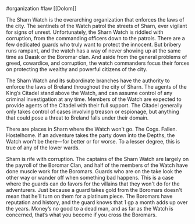  #organization #law [[Dolom]]

The Sharn Watch is the overarching organization that enforces the laws of the city. The sentinels of the Watch patrol the streets of Sharn, ever vigilant for signs of unrest. Unfortunately, the Sharn Watch is riddled with corruption, from the commanding officers down to the patrols. There are a few dedicated guards who truly want to protect the innocent. But bribery runs rampant, and the watch has a way of never showing up at the same time as Daask or the Boromar clan. And aside from the general problems of greed, cowardice, and corruption, the watch commanders focus their forces on protecting the wealthy and powerful citizens of the city.

The Sharn Watch and its subordinate branches have the authority to enforce the laws of Breland throughout the city of Sharn. The agents of the King’s Citadel stand above the Watch, and can assume control of any criminal investigation at any time. Members of the Watch are expected to provide agents of the Citadel with their full support. The Citadel generally only takes control of cases involving treason or espionage, but anything that could pose a threat to Breland falls under their domain.

There are places in Sharn where the Watch won't go. The Cogs. Fallen. Hostelhome. If an adventure takes the party down into the Depths, the Watch won't be there—for better or for worse. To a lesser degree, this is true of any of the lower wards.

Sharn is rife with corruption. The captains of the Sharn Watch are largely on the payroll of the Boromar Clan, and half of the members of the Watch have done muscle work for the Boromars. Guards who are on the take look the other way or wander off when something bad happens. This is a case where the guards can do favors for the villains that they won't do for the adventurers. Just because a guard takes gold from the Boromars doesn't mean that he'll turn on them for a platinum piece. The Boromars have reputation and history, and the guard knows that 1 gp a month adds up over the years. Money’s no good to a dead man, and as far as the Watch is concerned, that’s what you become if you cross the Boromars.